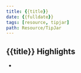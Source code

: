 ```yaml
---
title: {{title}}
date: {{fulldate}}
tags: [resource, tipjar]
path: Resource/TipJar
---
```


## {{title}} Highlights
-
